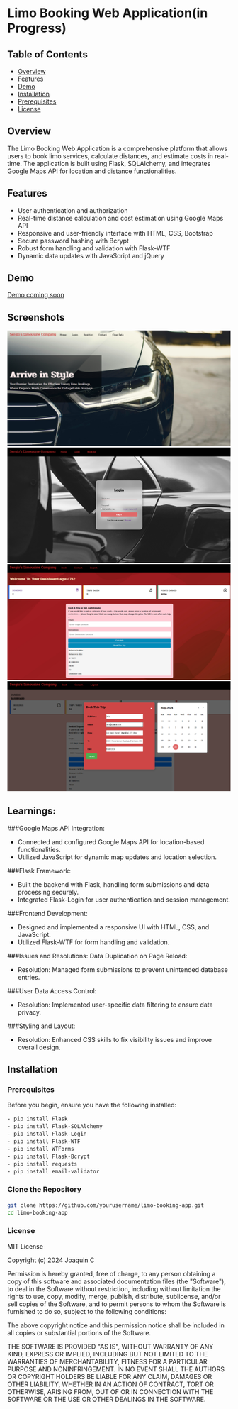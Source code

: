 # Limo Booking Web Application(in Progress)

## Table of Contents
- [Overview](#overview)
- [Features](#features)
- [Demo](#demo)
- [Installation](#installation)
- [Prerequisites](#prerequisites)
- [License](#license)


## Overview
The Limo Booking Web Application is a comprehensive platform that allows users to book limo services, calculate distances, and estimate costs in real-time. The application is built using Flask, SQLAlchemy, and integrates Google Maps API for location and distance functionalities.


## Features
- User authentication and authorization
- Real-time distance calculation and cost estimation using Google Maps API
- Responsive and user-friendly interface with HTML, CSS, Bootstrap
- Secure password hashing with Bcrypt
- Robust form handling and validation with Flask-WTF
- Dynamic data updates with JavaScript and jQuery

## Demo
[Demo coming soon](#)

## Screenshots
![Home Screen](images/Home.png)
![Login](images/Login.png)
![Calculate](images/Calc2.png)
![Book_info](images/book_info.png)

## Learnings:

###Google Maps API Integration:
- Connected and configured Google Maps API for location-based functionalities.
- Utilized JavaScript for dynamic map updates and location selection.

###Flask Framework:
- Built the backend with Flask, handling form submissions and data processing securely.
- Integrated Flask-Login for user authentication and session management.

###Frontend Development:
- Designed and implemented a responsive UI with HTML, CSS, and JavaScript.
- Utilized Flask-WTF for form handling and validation.

###Issues and Resolutions:
Data Duplication on Page Reload:
- Resolution: Managed form submissions to prevent unintended database entries.

###User Data Access Control:
- Resolution: Implemented user-specific data filtering to ensure data privacy.

###Styling and Layout:
- Resolution: Enhanced CSS skills to fix visibility issues and improve overall design.

## Installation

### Prerequisites
Before you begin, ensure you have the following installed:
```bash
- pip install Flask
- pip install Flask-SQLAlchemy
- pip install Flask-Login
- pip install Flask-WTF
- pip install WTForms
- pip install Flask-Bcrypt
- pip install requests
- pip install email-validator
```
### Clone the Repository
```bash
git clone https://github.com/yourusername/limo-booking-app.git
cd limo-booking-app
```
### License
MIT License

Copyright (c) 2024 Joaquin C

Permission is hereby granted, free of charge, to any person obtaining a copy
of this software and associated documentation files (the "Software"), to deal
in the Software without restriction, including without limitation the rights
to use, copy, modify, merge, publish, distribute, sublicense, and/or sell
copies of the Software, and to permit persons to whom the Software is
furnished to do so, subject to the following conditions:

The above copyright notice and this permission notice shall be included in all
copies or substantial portions of the Software.

THE SOFTWARE IS PROVIDED "AS IS", WITHOUT WARRANTY OF ANY KIND, EXPRESS OR
IMPLIED, INCLUDING BUT NOT LIMITED TO THE WARRANTIES OF MERCHANTABILITY,
FITNESS FOR A PARTICULAR PURPOSE AND NONINFRINGEMENT. IN NO EVENT SHALL THE
AUTHORS OR COPYRIGHT HOLDERS BE LIABLE FOR ANY CLAIM, DAMAGES OR OTHER
LIABILITY, WHETHER IN AN ACTION OF CONTRACT, TORT OR OTHERWISE, ARISING FROM,
OUT OF OR IN CONNECTION WITH THE SOFTWARE OR THE USE OR OTHER DEALINGS IN THE
SOFTWARE.
